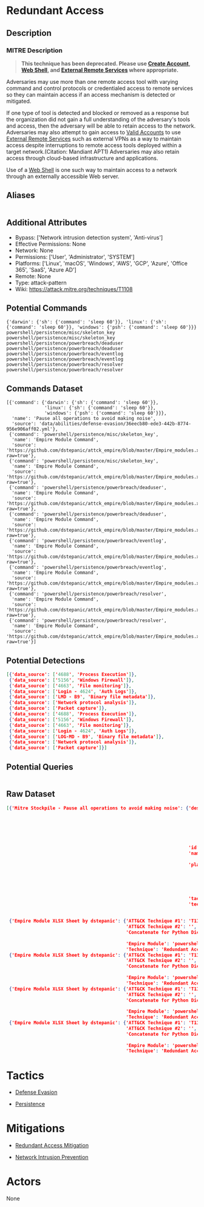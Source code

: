 
# Redundant Access

## Description

### MITRE Description

> **This technique has been deprecated. Please use [Create Account](https://attack.mitre.org/techniques/T1136), [Web Shell](https://attack.mitre.org/techniques/T1505/003), and [External Remote Services](https://attack.mitre.org/techniques/T1133) where appropriate.**

Adversaries may use more than one remote access tool with varying command and control protocols or credentialed access to remote services so they can maintain access if an access mechanism is detected or mitigated. 

If one type of tool is detected and blocked or removed as a response but the organization did not gain a full understanding of the adversary's tools and access, then the adversary will be able to retain access to the network. Adversaries may also attempt to gain access to [Valid Accounts](https://attack.mitre.org/techniques/T1078) to use [External Remote Services](https://attack.mitre.org/techniques/T1133) such as external VPNs as a way to maintain access despite interruptions to remote access tools deployed within a target network.(Citation: Mandiant APT1) Adversaries may also retain access through cloud-based infrastructure and applications.

Use of a [Web Shell](https://attack.mitre.org/techniques/T1100) is one such way to maintain access to a network through an externally accessible Web server.

## Aliases

```

```

## Additional Attributes

* Bypass: ['Network intrusion detection system', 'Anti-virus']
* Effective Permissions: None
* Network: None
* Permissions: ['User', 'Administrator', 'SYSTEM']
* Platforms: ['Linux', 'macOS', 'Windows', 'AWS', 'GCP', 'Azure', 'Office 365', 'SaaS', 'Azure AD']
* Remote: None
* Type: attack-pattern
* Wiki: https://attack.mitre.org/techniques/T1108

## Potential Commands

```
{'darwin': {'sh': {'command': 'sleep 60'}}, 'linux': {'sh': {'command': 'sleep 60'}}, 'windows': {'psh': {'command': 'sleep 60'}}}
powershell/persistence/misc/skeleton_key
powershell/persistence/misc/skeleton_key
powershell/persistence/powerbreach/deaduser
powershell/persistence/powerbreach/deaduser
powershell/persistence/powerbreach/eventlog
powershell/persistence/powerbreach/eventlog
powershell/persistence/powerbreach/resolver
powershell/persistence/powerbreach/resolver
```

## Commands Dataset

```
[{'command': {'darwin': {'sh': {'command': 'sleep 60'}},
              'linux': {'sh': {'command': 'sleep 60'}},
              'windows': {'psh': {'command': 'sleep 60'}}},
  'name': 'Pause all operations to avoid making noise',
  'source': 'data/abilities/defense-evasion/36eecb80-ede3-442b-8774-956e906aff02.yml'},
 {'command': 'powershell/persistence/misc/skeleton_key',
  'name': 'Empire Module Command',
  'source': 'https://github.com/dstepanic/attck_empire/blob/master/Empire_modules.xlsx?raw=true'},
 {'command': 'powershell/persistence/misc/skeleton_key',
  'name': 'Empire Module Command',
  'source': 'https://github.com/dstepanic/attck_empire/blob/master/Empire_modules.xlsx?raw=true'},
 {'command': 'powershell/persistence/powerbreach/deaduser',
  'name': 'Empire Module Command',
  'source': 'https://github.com/dstepanic/attck_empire/blob/master/Empire_modules.xlsx?raw=true'},
 {'command': 'powershell/persistence/powerbreach/deaduser',
  'name': 'Empire Module Command',
  'source': 'https://github.com/dstepanic/attck_empire/blob/master/Empire_modules.xlsx?raw=true'},
 {'command': 'powershell/persistence/powerbreach/eventlog',
  'name': 'Empire Module Command',
  'source': 'https://github.com/dstepanic/attck_empire/blob/master/Empire_modules.xlsx?raw=true'},
 {'command': 'powershell/persistence/powerbreach/eventlog',
  'name': 'Empire Module Command',
  'source': 'https://github.com/dstepanic/attck_empire/blob/master/Empire_modules.xlsx?raw=true'},
 {'command': 'powershell/persistence/powerbreach/resolver',
  'name': 'Empire Module Command',
  'source': 'https://github.com/dstepanic/attck_empire/blob/master/Empire_modules.xlsx?raw=true'},
 {'command': 'powershell/persistence/powerbreach/resolver',
  'name': 'Empire Module Command',
  'source': 'https://github.com/dstepanic/attck_empire/blob/master/Empire_modules.xlsx?raw=true'}]
```

## Potential Detections

```json
[{'data_source': ['4688', 'Process Execution']},
 {'data_source': ['5156', 'Windows Firewall']},
 {'data_source': ['4663', 'File monitoring']},
 {'data_source': ['Login - 4624', 'Auth Logs']},
 {'data_source': ['LMD - B9', 'Binary file metadata']},
 {'data_source': ['Network protocol analysis']},
 {'data_source': ['Packet capture']},
 {'data_source': ['4688', 'Process Execution']},
 {'data_source': ['5156', 'Windows Firewall']},
 {'data_source': ['4663', 'File monitoring']},
 {'data_source': ['Login - 4624', 'Auth Logs']},
 {'data_source': ['LOG-MD - B9', 'Binary file metadata']},
 {'data_source': ['Network protocol analysis']},
 {'data_source': ['Packet capture']}]
```

## Potential Queries

```json

```

## Raw Dataset

```json
[{'Mitre Stockpile - Pause all operations to avoid making noise': {'description': 'Pause '
                                                                                  'all '
                                                                                  'operations '
                                                                                  'to '
                                                                                  'avoid '
                                                                                  'making '
                                                                                  'noise',
                                                                   'id': '36eecb80-ede3-442b-8774-956e906aff02',
                                                                   'name': '1-min '
                                                                           'sleep',
                                                                   'platforms': {'darwin': {'sh': {'command': 'sleep '
                                                                                                              '60'}},
                                                                                 'linux': {'sh': {'command': 'sleep '
                                                                                                             '60'}},
                                                                                 'windows': {'psh': {'command': 'sleep '
                                                                                                                '60'}}},
                                                                   'tactic': 'defense-evasion',
                                                                   'technique': {'attack_id': 'T1108',
                                                                                 'name': 'Redundant '
                                                                                         'Access'}}},
 {'Empire Module XLSX Sheet by dstepanic': {'ATT&CK Technique #1': 'T1108',
                                            'ATT&CK Technique #2': '',
                                            'Concatenate for Python Dictionary': '"powershell/persistence/misc/skeleton_key":  '
                                                                                 '["T1108"],',
                                            'Empire Module': 'powershell/persistence/misc/skeleton_key',
                                            'Technique': 'Redundant Access'}},
 {'Empire Module XLSX Sheet by dstepanic': {'ATT&CK Technique #1': 'T1108',
                                            'ATT&CK Technique #2': '',
                                            'Concatenate for Python Dictionary': '"powershell/persistence/powerbreach/deaduser":  '
                                                                                 '["T1108"],',
                                            'Empire Module': 'powershell/persistence/powerbreach/deaduser',
                                            'Technique': 'Redundant Access'}},
 {'Empire Module XLSX Sheet by dstepanic': {'ATT&CK Technique #1': 'T1108',
                                            'ATT&CK Technique #2': '',
                                            'Concatenate for Python Dictionary': '"powershell/persistence/powerbreach/eventlog":  '
                                                                                 '["T1108"],',
                                            'Empire Module': 'powershell/persistence/powerbreach/eventlog',
                                            'Technique': 'Redundant Access'}},
 {'Empire Module XLSX Sheet by dstepanic': {'ATT&CK Technique #1': 'T1108',
                                            'ATT&CK Technique #2': '',
                                            'Concatenate for Python Dictionary': '"powershell/persistence/powerbreach/resolver":  '
                                                                                 '["T1108"],',
                                            'Empire Module': 'powershell/persistence/powerbreach/resolver',
                                            'Technique': 'Redundant Access'}}]
```

# Tactics


* [Defense Evasion](../tactics/Defense-Evasion.md)

* [Persistence](../tactics/Persistence.md)
    

# Mitigations


* [Redundant Access Mitigation](../mitigations/Redundant-Access-Mitigation.md)

* [Network Intrusion Prevention](../mitigations/Network-Intrusion-Prevention.md)
    

# Actors

None

